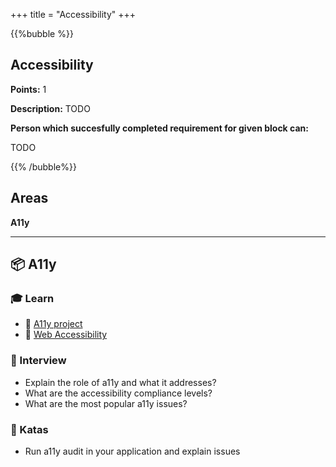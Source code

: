 +++
title = "Accessibility"
+++

{{%bubble %}}

## Accessibility

**Points:** 1

**Description:** TODO

**Person which succesfully completed requirement for given block can:** 

TODO

{{% /bubble%}}

## Areas

**A11y**

---

## 📦 A11y

### 🎓 Learn

- 📗 [A11y project](https://a11yproject.com/)
- 📗 [Web Accessibility](https://developer.mozilla.org/en-US/docs/Web/Accessibility)

### 🎤 Interview

- Explain the role of a11y and what it addresses?
- What are the accessibility compliance levels?
- What are the most popular a11y issues?

### 📝 Katas

- Run a11y audit in your application and explain issues